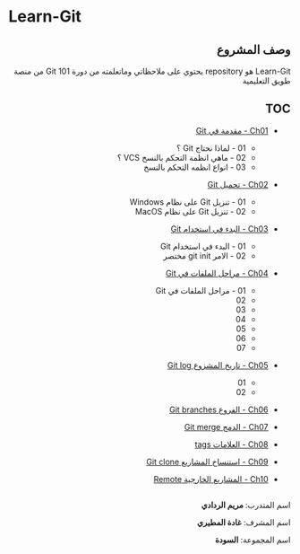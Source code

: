 # Learn-Git


<div dir="rtl"> 

## وصف المشروع

Learn-Git هو repository يحتوي على ملاحظاتي وماتعلمته من دورة Git 101 من منصة طويق التعليمية



## TOC


- [Ch01 -  مقدمة في Git ](https://github.com/maryam-alraddadi/Learn-Git/tree/main/Ch01)
  - 01 - لماذا نحتاج Git ؟
  - 02 - ماهي انظمة التحكم بالنسخ VCS ؟
  - 03 - انواع انظمه التحكم بالنسخ

- [Ch02 - تحميل Git](https://github.com/maryam-alraddadi/Learn-Git/tree/main/Ch02)
  - 01 - تنزيل Git على نظام Windows
  - 02 - تنزيل Git على نظام MacOS

- [Ch03 - البدء في استخدام Git](https://github.com/maryam-alraddadi/Learn-Git/tree/main/Ch03)
  - 01 - البدء في استخدام Git
  - 02 - الامر git init مختصر

- [Ch04 - مراحل الملفات في Git](https://github.com/maryam-alraddadi/Learn-Git/tree/main/Ch04)
  - 01 - مراحل الملفات في Git
  - 02
  - 03
  - 04
  - 05
  - 06
  - 07
 
- [Ch05 - تاريخ المشزوع Git log](https://github.com/maryam-alraddadi/Learn-Git/tree/main/Ch05)
  - 01
  - 02
- [Ch06 - الفروع Git branches](https://github.com/maryam-alraddadi/Learn-Git/tree/main/Ch06)
- [Ch07 - الدمج Git merge](https://github.com/maryam-alraddadi/Learn-Git/tree/main/Ch07)
- [Ch08 - العلامات tags](https://github.com/maryam-alraddadi/Learn-Git/tree/main/Ch08)
- [Ch09 - استنساخ المشاريع Git clone](https://github.com/maryam-alraddadi/Learn-Git/tree/main/Ch09)
- [Ch10 - المشاريع الخارجية Remote](https://github.com/maryam-alraddadi/Learn-Git/tree/main/Ch10)


## 


اسم المتدرب: **مريم الردادي**

اسم المشرف: **غادة المطيري**

اسم المجموعة: **السودة**


</div>
